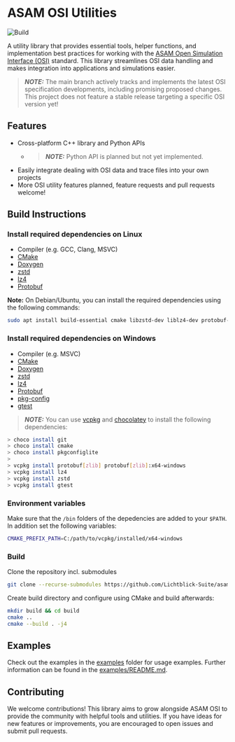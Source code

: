 # ASAM OSI Utilities

![Build](https://github.com/Lichtblick-Suite/asam-osi-utilities/actions/workflows/ubuntu.yml/badge.svg)

A utility library that provides essential tools, helper functions, and implementation best practices for working with the [ASAM Open Simulation Interface (OSI)](https://opensimulationinterface.github.io/osi-antora-generator/asamosi/latest/specification/index.html) standard. This library streamlines OSI data handling and makes integration into applications and simulations easier.

> **_NOTE:_**   The main branch actively tracks and implements the latest OSI specification developments, including promising proposed changes. This project does not feature a stable release targeting a specific OSI version yet!

## Features

- Cross-platform C++ library and Python APIs
  - > **_NOTE:_**  Python API is planned but not yet implemented.
- Easily integrate dealing with OSI data and trace files into your own projects
- More OSI utility features planned, feature requests and pull requests welcome!

## Build Instructions

### Install required dependencies on Linux

- Compiler (e.g. GCC, Clang, MSVC)
- [CMake](https://cmake.org/download/)
- [Doxygen](https://www.doxygen.nl/download.html)
- [zstd](https://github.com/facebook/zstd)
- [lz4](https://github.com/lz4/lz4)
- [Protobuf](https://github.com/protocolbuffers/protobuf)

**Note:** On Debian/Ubuntu, you can install the required dependencies using the following commands:

```bash
sudo apt install build-essential cmake libzstd-dev liblz4-dev protobuf-compiler doxygen
```

### Install required dependencies on Windows

- Compiler (e.g. MSVC)
- [CMake](https://cmake.org/download/)
- [Doxygen](https://www.doxygen.nl/download.html)
- [zstd](https://github.com/facebook/zstd)
- [lz4](https://github.com/lz4/lz4)
- [Protobuf](https://github.com/protocolbuffers/protobuf)
- [pkg-config](https://stackoverflow.com/a/25605631/2883130)
- [gtest](https://google.github.io/googletest/)

> **_NOTE:_** You can use [vcpkg](https://github.com/microsoft/vcpkg) and [chocolatey](https://chocolatey.org/) to install the following dependencies:

   ```bash
   > choco install git
   > choco install cmake
   > choco install pkgconfiglite
   >
   > vcpkg install protobuf[zlib] protobuf[zlib]:x64-windows
   > vcpkg install lz4
   > vcpkg install zstd
   > vcpkg install gtest
   ```

### Environment variables

Make sure that the `/bin` folders of the depedencies are added to your `$PATH`. In addition set the following variables:

```bash
CMAKE_PREFIX_PATH=C:/path/to/vcpkg/installed/x64-windows
```

### Build

Clone the repository incl. submodules

```bash
git clone --recurse-submodules https://github.com/Lichtblick-Suite/asam-osi-utilities.git
```

Create build directory and configure using CMake and build afterwards:

```bash
mkdir build && cd build
cmake ..
cmake --build . -j4
```

## Examples

Check out the examples in the [examples](examples) folder for usage examples.
Further information can be found in the [examples/README.md](examples/README.md).

## Contributing

We welcome contributions!
This library aims to grow alongside ASAM OSI to provide the community with helpful tools and utilities.
If you have ideas for new features or improvements, you are encouraged to open issues and submit pull requests.
